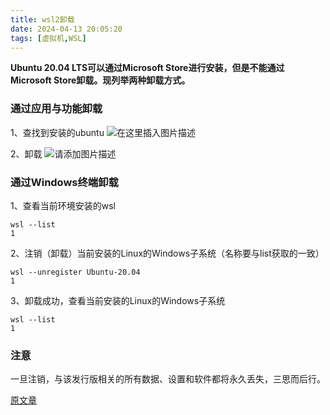 ```yaml
---
title: wsl2卸载
date: 2024-04-13 20:05:20
tags: [虚拟机,WSL]
---
```


**Ubuntu 20.04 LTS可以通过Microsoft Store进行安装，但是不能通过Microsoft Store卸载。现列举两种卸载方式。**

### 通过应用与功能卸载

1、查找到安装的ubuntu
![在这里插入图片描述](https://img-blog.csdnimg.cn/caaab42cc7e74f37a8649c7cf3309da9.png#pic_center)

2、卸载
![请添加图片描述](https://img-blog.csdnimg.cn/4183e4c0753d451bbeb4a4f10da32cea.png)

### 通过Windows终端卸载

1、查看当前环境安装的wsl

```
wsl --list
1
```

2、注销（卸载）当前安装的Linux的Windows子系统（名称要与list获取的一致）

```
wsl --unregister Ubuntu-20.04
1
```

3、卸载成功，查看当前安装的Linux的Windows子系统

```
wsl --list
1
```

### 注意

一旦注销，与该发行版相关的所有数据、设置和软件都将永久丢失，三思而后行。

[原文章](https://blog.csdn.net/bmseven/article/details/129365761)
